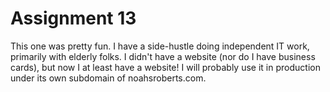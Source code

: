 # Assignment 13

This one was pretty fun. I have a side-hustle doing independent IT work, primarily with elderly folks. I didn't have a website (nor do I have business cards), but now I at least have a website! I will probably use it in production under its own subdomain of noahsroberts.com.